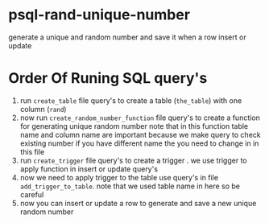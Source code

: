 # psql-rand-unique-number
generate a unique and random number and save it  when a row insert or update


# Order Of Runing SQL query's

 1. run `create_table` file query's to create a table (`the_table`) with one column (`rand`)
 2. now run `create_random_number_function` file query's to create a function for generating unique random number note that in this function table name and column name are important because we make query to check existing number if you have different name  the you need to change in in this file
 3. run `create_trigger` file query's to create a trigger . we use trigger to apply function in insert or update query's
 4. now we need to apply trigger to the table use query's in file `add_trigger_to_table`. note that we used table name in here so be careful
 5. now you can insert or update a row to generate and save a new unique random number
